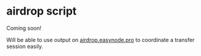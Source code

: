 # airdrop script
Coming soon!  

Will be able to use output on [airdrop.easynode.pro](airdrop.easynode.pro) to coordinate a transfer session easily.  